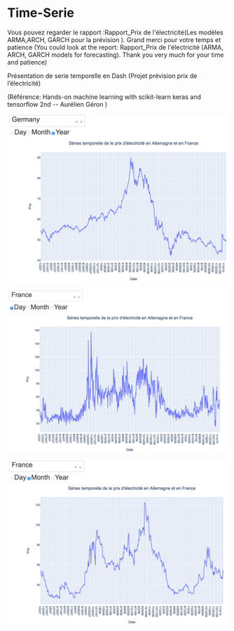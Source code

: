 # Time-Serie

Vous pouvez regarder le rapport :Rapport_Prix de l'électricité(Les modèles ARMA,ARCH, GARCH pour la prévision ). Grand merci pour votre temps et patience
(You could look at the report: Rapport_Prix de l'électricité (ARMA, ARCH, GARCH models for forecasting). Thank you very much for your time and patience)

Présentation de serie temporelle  en Dash (Projet prévision prix de l’électricité)

(Référence: Hands-on machine learning with scikit-learn keras and tensorflow 2nd -- Aurélien Géron )

![image](https://github.com/JIMMY-XU1/Time-Serie/blob/main/photo/%E5%B1%8F%E5%B9%95%E5%BF%AB%E7%85%A7%202020-12-04%20%E4%B8%8B%E5%8D%885.53.21.png)

![image](https://github.com/JIMMY-XU1/Time-Serie/blob/main/photo/%E5%B1%8F%E5%B9%95%E5%BF%AB%E7%85%A7%202020-12-04%20%E4%B8%8B%E5%8D%885.52.30.png)


![image](https://github.com/JIMMY-XU1/Time-Serie/blob/main/photo/%E5%B1%8F%E5%B9%95%E5%BF%AB%E7%85%A7%202020-12-04%20%E4%B8%8B%E5%8D%885.52.50.png)



